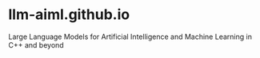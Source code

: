 # llm-aiml.github.io
Large Language Models for Artificial Intelligence and Machine Learning in C++ and beyond
